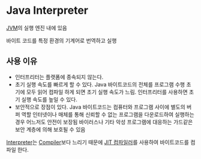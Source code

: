 # Java Interpreter
[JVM](JVM)의 실행 엔진 내에 있음

바이트 코드를 특정 환경의 기계어로 번역하고 실행

## 사용 이유
- 인터프리터는 플랫폼에 종속되지 않는다.
- 초기 실행 속도를 빠르게 할 수 있다.
   Java 바이트코드의 전체를 프로그램 수행 초기에 모두 읽어 컴파일 하게 되면 초기 실행 속도가 느림.
   인터프리터를 사용하면 초기 실행 속도를 높일 수 있다.
- 보안적으로 장점이 있다.
   Java 바이트코드는 컴퓨터와 프로그램 사이에 별도의 버퍼 역할 
   인터넷이나 매체를 통해 신뢰할 수 없는 프로그램을 다운로드하여 실행하는 경우 어느저도 안전이 보장됨
   바이러스나 기타 악성 프로그램에 대응하는 가드같은 보안 계층에 의해 보호될 수 있음

[Interpreter](Interpreter)는 [Compiler](Compiler)보다 느리기 때문에 [JIT 컴파일러](JIT_Compile)를 사용하여 바이트코드를 컴파일 한다.